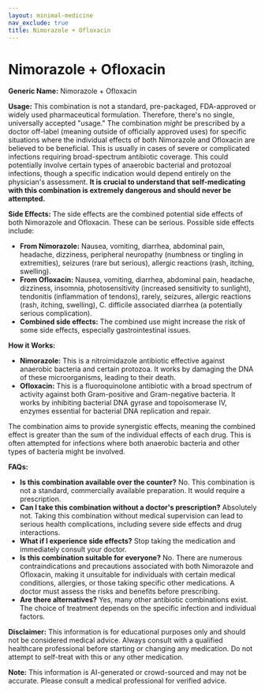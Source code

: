 ```yaml
---
layout: minimal-medicine
nav_exclude: true
title: Nimorazole + Ofloxacin
---
```


# Nimorazole + Ofloxacin

**Generic Name:** Nimorazole + Ofloxacin

**Usage:**  This combination is not a standard, pre-packaged, FDA-approved or widely used pharmaceutical formulation.  Therefore, there's no single, universally accepted "usage."  The combination *might* be prescribed by a doctor off-label (meaning outside of officially approved uses) for specific situations where the individual effects of both Nimorazole and Ofloxacin are believed to be beneficial. This is usually in cases of severe or complicated infections requiring broad-spectrum antibiotic coverage.  This could potentially involve certain types of anaerobic bacterial and protozoal infections, though a specific indication would depend entirely on the physician's assessment. **It is crucial to understand that self-medicating with this combination is extremely dangerous and should never be attempted.**

**Side Effects:**  The side effects are the combined potential side effects of both Nimorazole and Ofloxacin.  These can be serious.  Possible side effects include:

* **From Nimorazole:** Nausea, vomiting, diarrhea, abdominal pain, headache, dizziness, peripheral neuropathy (numbness or tingling in extremities), seizures (rare but serious), allergic reactions (rash, itching, swelling).
* **From Ofloxacin:** Nausea, vomiting, diarrhea, abdominal pain, headache, dizziness, insomnia, photosensitivity (increased sensitivity to sunlight), tendonitis (inflammation of tendons), rarely, seizures, allergic reactions (rash, itching, swelling),  C. difficile associated diarrhea (a potentially serious complication).
* **Combined side effects:** The combined use might increase the risk of some side effects, especially gastrointestinal issues.

**How it Works:**

* **Nimorazole:** This is a nitroimidazole antibiotic effective against anaerobic bacteria and certain protozoa.  It works by damaging the DNA of these microorganisms, leading to their death.
* **Ofloxacin:** This is a fluoroquinolone antibiotic with a broad spectrum of activity against both Gram-positive and Gram-negative bacteria. It works by inhibiting bacterial DNA gyrase and topoisomerase IV, enzymes essential for bacterial DNA replication and repair.

The combination aims to provide synergistic effects, meaning the combined effect is greater than the sum of the individual effects of each drug. This is often attempted for infections where both anaerobic bacteria and other types of bacteria might be involved.

**FAQs:**

* **Is this combination available over the counter?** No.  This combination is not a standard, commercially available preparation.  It would require a prescription.
* **Can I take this combination without a doctor's prescription?** Absolutely not.  Taking this combination without medical supervision can lead to serious health complications, including severe side effects and drug interactions.
* **What if I experience side effects?** Stop taking the medication and immediately consult your doctor.
* **Is this combination suitable for everyone?** No. There are numerous contraindications and precautions associated with both Nimorazole and Ofloxacin, making it unsuitable for individuals with certain medical conditions, allergies, or those taking specific other medications. A doctor must assess the risks and benefits before prescribing.
* **Are there alternatives?** Yes, many other antibiotic combinations exist. The choice of treatment depends on the specific infection and individual factors.


**Disclaimer:** This information is for educational purposes only and should not be considered medical advice.  Always consult with a qualified healthcare professional before starting or changing any medication.  Do not attempt to self-treat with this or any other medication.


**Note:** This information is AI-generated or crowd-sourced and may not be accurate. Please consult a medical professional for verified advice.